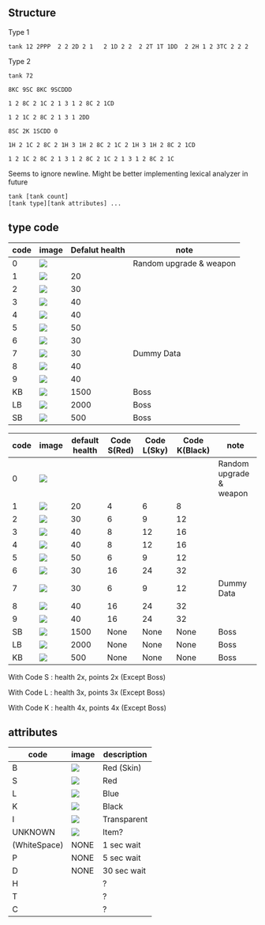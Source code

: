 ## Structure

Type 1
```text
tank 12 2PPP  2 2 2D 2 1   2 1D 2 2  2 2T 1T 1DD  2 2H 1 2 3TC 2 2 2
```

Type 2
```text
tank 72  

8KC 9SC 8KC 9SCDDD 

1 2 8C 2 1C 2 1 3 1 2 8C 2 1CD

1 2 1C 2 8C 2 1 3 1 2DD 

8SC 2K 1SCDD 0

1H 2 1C 2 8C 2 1H 3 1H 2 8C 2 1C 2 1H 3 1H 2 8C 2 1CD

1 2 1C 2 8C 2 1 3 1 2 8C 2 1C 2 1 3 1 2 8C 2 1C

```

Seems to ignore newline. Might be better implementing lexical analyzer in future

```text
tank [tank count]
[tank type][tank attributes] ...
```


## type code

| code | image                                                                                          | Defalut health | note                    |
|------|------------------------------------------------------------------------------------------------|--------|-------------------------|
| 0    | ![](https://github.com/jupiterbjy/OpenAT/assets/45421813/65894c31-59a1-4b7f-9678-6bcafbe616e2) |        | Random upgrade & weapon |
| 1    | ![](https://github.com/jupiterbjy/OpenAT/assets/45421813/87a13735-3753-4137-8cf9-e078517c63e4) | 20     |                         |
| 2    | ![](https://github.com/jupiterbjy/OpenAT/assets/45421813/8a1c9219-a9f8-4095-9fd1-5549a36d408c) | 30     |                         |
| 3    | ![](https://github.com/jupiterbjy/OpenAT/assets/45421813/1870fb17-5b7a-4932-9101-3b7812c08972) | 40     |                         |
| 4    | ![](https://github.com/jupiterbjy/OpenAT/assets/45421813/7937a46e-c465-4ef9-b4d4-03dbfca90874) | 40     |                         |
| 5    | ![](https://github.com/jupiterbjy/OpenAT/assets/45421813/86a583ed-5ae8-40be-8d14-d012527599fb) | 50     |                         |
| 6    | ![](https://github.com/jupiterbjy/OpenAT/assets/45421813/34c952c4-86bc-47ea-b76d-59dc5fbfd863) | 30     |                         |
| 7    | ![](https://github.com/jupiterbjy/OpenAT/assets/45421813/03d551c2-a491-4e1c-aa4e-d5272c36ffb9) | 30     | Dummy Data              |
| 8    | ![](https://github.com/jupiterbjy/OpenAT/assets/45421813/135cd1cd-3a82-49be-a98a-8a9b51d93758) | 40     |                         |
| 9    | ![](https://github.com/jupiterbjy/OpenAT/assets/45421813/07779d3b-cfe9-4258-a831-39afcc2c31e0) | 40     |                         |
| KB   | ![](https://github.com/jupiterbjy/OpenAT/assets/45421813/e1da3596-a607-475c-a681-069ae002cfc6) | 1500   | Boss                    |
| LB   | ![](https://github.com/jupiterbjy/OpenAT/assets/45421813/d86a7840-97a1-4273-b800-2c002d2e169f) | 2000   | Boss                    | 
| SB   | ![](https://github.com/jupiterbjy/OpenAT/assets/45421813/eea5c4da-afea-40b5-b1d9-e38f1755a586) | 500    | Boss                    |

| code | image                                                                                          | default health | Code S(Red) | Code L(Sky) | Code K(Black) | note |
|------|------------------------------------------------------------------------------------------------|----------------|-------------|-------------|---------------|-------------------------|
| 0    | ![](https://github.com/jupiterbjy/OpenAT/assets/45421813/65894c31-59a1-4b7f-9678-6bcafbe616e2) |                |             |             |               | Random upgrade & weapon |
| 1    | ![](https://github.com/jupiterbjy/OpenAT/assets/45421813/87a13735-3753-4137-8cf9-e078517c63e4) | 20             | 4           | 6           | 8             |                         |
| 2    | ![](https://github.com/jupiterbjy/OpenAT/assets/45421813/8a1c9219-a9f8-4095-9fd1-5549a36d408c) | 30             | 6           | 9           | 12            |                         |
| 3    | ![](https://github.com/jupiterbjy/OpenAT/assets/45421813/1870fb17-5b7a-4932-9101-3b7812c08972) | 40             | 8           | 12          | 16            |                         |
| 4    | ![](https://github.com/jupiterbjy/OpenAT/assets/45421813/7937a46e-c465-4ef9-b4d4-03dbfca90874) | 40             | 8           | 12          | 16            |                         |
| 5    | ![](https://github.com/jupiterbjy/OpenAT/assets/45421813/86a583ed-5ae8-40be-8d14-d012527599fb) | 50             | 6           | 9           | 12            |                         |
| 6    | ![](https://github.com/jupiterbjy/OpenAT/assets/45421813/34c952c4-86bc-47ea-b76d-59dc5fbfd863) | 30             | 16          | 24          | 32            |                         |
| 7    | ![](https://github.com/jupiterbjy/OpenAT/assets/45421813/03d551c2-a491-4e1c-aa4e-d5272c36ffb9) | 30             | 6           | 9           | 12            | Dummy Data              |
| 8    | ![](https://github.com/jupiterbjy/OpenAT/assets/45421813/135cd1cd-3a82-49be-a98a-8a9b51d93758) | 40             | 16          | 24          | 32            |                         |
| 9    | ![](https://github.com/jupiterbjy/OpenAT/assets/45421813/07779d3b-cfe9-4258-a831-39afcc2c31e0) | 40             | 16          | 24          | 32            |                         |
| SB   | ![](https://github.com/jupiterbjy/OpenAT/assets/45421813/eea5c4da-afea-40b5-b1d9-e38f1755a586) | 1500           | None        | None        | None          | Boss                    |
| LB   | ![](https://github.com/jupiterbjy/OpenAT/assets/45421813/d86a7840-97a1-4273-b800-2c002d2e169f) | 2000           | None        | None        | None          | Boss                    |
| KB   | ![](https://github.com/jupiterbjy/OpenAT/assets/45421813/e1da3596-a607-475c-a681-069ae002cfc6) | 500            | None        | None        | None          | Boss                    |

With Code S : health 2x, points 2x (Except Boss)

With Code L : health 3x, points 3x (Except Boss)

With Code K : health 4x, points 4x (Except Boss)

## attributes

| code         | image                                                                                          | description |
|--------------|------------------------------------------------------------------------------------------------|-------------|
| B            | ![](https://github.com/jupiterbjy/OpenAT/assets/45421813/9fe1739e-ab7b-4022-94a4-193e36833497) | Red (Skin)  |
| S            | ![](https://github.com/jupiterbjy/OpenAT/assets/45421813/9fe1739e-ab7b-4022-94a4-193e36833497) | Red         |
| L            | ![](https://github.com/jupiterbjy/OpenAT/assets/45421813/0d07b150-6d34-4fb1-ad5b-6f675b108ab3) | Blue        |
| K            | ![](https://github.com/jupiterbjy/OpenAT/assets/45421813/17308f7d-59e4-41c6-9853-d1a0942c7e6e) | Black       |
| I            | ![](https://github.com/jupiterbjy/OpenAT/assets/45421813/3af3344f-556e-44b3-8a95-75cb4814a71f) | Transparent |
| UNKNOWN      | ![](https://github.com/jupiterbjy/OpenAT/assets/45421813/2dd95927-4e0d-4ca1-874a-2a932481365a) | Item?       |
| (WhiteSpace) | NONE                                                                                           | 1 sec wait  |
| P            | NONE                                                                                           | 5 sec wait  |
| D            | NONE                                                                                           | 30 sec wait |
| H            |                                                                                                | ?           |
| T            |                                                                                                | ?           |
| C            |                                                                                                | ?           | 

